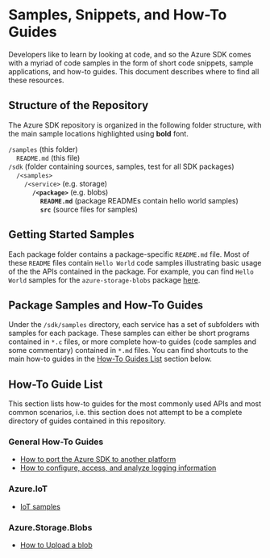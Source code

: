 # Samples, Snippets, and How-To Guides

Developers like to learn by looking at code, and so the Azure SDK comes with a myriad of code samples in the form of short code snippets, sample applications, and how-to guides. This document describes where to find all these resources.

## Structure of the Repository

The Azure SDK repository is organized in the following folder structure, with the main sample locations highlighted using **bold** font.

`/samples` (this folder)<br>
&nbsp;&nbsp;&nbsp;&nbsp;`README.md` (this file)<br>
`/sdk` (folder containing sources, samples, test for all SDK packages)<br>
&nbsp;&nbsp;&nbsp;&nbsp;`/<samples>`<br>
&nbsp;&nbsp;&nbsp;&nbsp;&nbsp;&nbsp;&nbsp;&nbsp;`/<service>` (e.g. storage)<br>
&nbsp;&nbsp;&nbsp;&nbsp;&nbsp;&nbsp;&nbsp;&nbsp;&nbsp;&nbsp;&nbsp;&nbsp;**`/<package>`** (e.g. blobs)<br>
&nbsp;&nbsp;&nbsp;&nbsp;&nbsp;&nbsp;&nbsp;&nbsp;&nbsp;&nbsp;&nbsp;&nbsp;&nbsp;&nbsp;&nbsp;&nbsp;**`README.md`** (package READMEs contain hello world samples)<br>
&nbsp;&nbsp;&nbsp;&nbsp;&nbsp;&nbsp;&nbsp;&nbsp;&nbsp;&nbsp;&nbsp;&nbsp;&nbsp;&nbsp;&nbsp;&nbsp;**`src`** (source files for samples)<br>

## Getting Started Samples

Each package folder contains a package-specific `README.md` file. Most of these `README` files contain `Hello World` code samples illustrating basic usage of the the APIs contained in the package. For example, you can find `Hello World` samples for the `azure-storage-blobs` package [here](https://github.com/Azure/azure-sdk-for-c/tree/master/sdk/docs/storage#examples).

## Package Samples and How-To Guides

Under the `/sdk/samples` directory, each service has a set of subfolders with samples for each package. These samples can either be short programs contained in `*.c` files, or more complete how-to guides (code samples and some commentary) contained in `*.md` files. You can find shortcuts to the main how-to guides in the [How-To Guides List](#how-to-guide-list) section below.

## How-To Guide List

This section lists how-to guides for the most commonly used APIs and most common scenarios, i.e. this section does not attempt to be a complete directory of guides contained in this repository.

### General How-To Guides

- [How to port the Azure SDK to another platform](https://github.com/Azure/azure-sdk-for-c/tree/master/sdk/docs/core#porting-the-azure-sdk-to-another-platform)
- [How to configure, access, and analyze logging information](https://github.com/Azure/azure-sdk-for-c/tree/master/sdk/docs/core#logging-sdk-operations)

### Azure.IoT

- [IoT samples](https://github.com/Azure/azure-sdk-for-c/blob/master/sdk/samples/iot/README.md)

### Azure.Storage.Blobs

- [How to Upload a blob](https://github.com/Azure/azure-sdk-for-c/tree/master/sdk/samples/storage/blobs)
